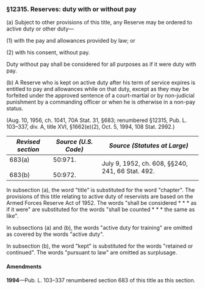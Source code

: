 ### §12315. Reserves: duty with or without pay ###

(a) Subject to other provisions of this title, any Reserve may be ordered to active duty or other duty—

(1) with the pay and allowances provided by law; or

(2) with his consent, without pay.

Duty without pay shall be considered for all purposes as if it were duty with pay.

(b) A Reserve who is kept on active duty after his term of service expires is entitled to pay and allowances while on that duty, except as they may be forfeited under the approved sentence of a court-martial or by non-judicial punishment by a commanding officer or when he is otherwise in a non-pay status.

(Aug. 10, 1956, ch. 1041, 70A Stat. 31, §683; renumbered §12315, Pub. L. 103–337, div. A, title XVI, §1662(e)(2), Oct. 5, 1994, 108 Stat. 2992.)

|  *Revised section*   |  *Source (U.S. Code)*  |          *Source (Statutes at Large)*          |
|----------------------|------------------------|------------------------------------------------|
|683(a)<br/><br/>683(b)|50:971.<br/><br/>50:972.|July 9, 1952, ch. 608, §§240, 241, 66 Stat. 492.|

In subsection (a), the word "title" is substituted for the word "chapter". The provisions of this title relating to active duty of reservists are based on the Armed Forces Reserve Act of 1952. The words "shall be considered \* \* \* as if it were" are substituted for the words "shall be counted \* \* \* the same as like".

In subsections (a) and (b), the words "active duty for training" are omitted as covered by the words "active duty".

In subsection (b), the word "kept" is substituted for the words "retained or continued". The words "pursuant to law" are omitted as surplusage.

#### Amendments ####

**1994**—Pub. L. 103–337 renumbered section 683 of this title as this section.